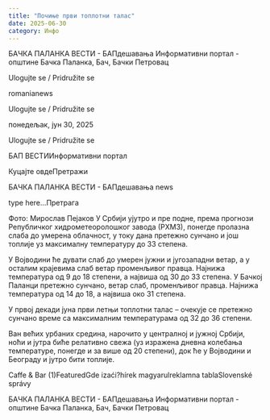 ```yaml
---
title: "Почиње први топлотни талас"
date: 2025-06-30
category: Инфо
---
```


БАЧКА ПАЛАНКА ВЕСТИ - БАПдешавања Информативни портал - општине Бачка Паланка, Бач, Бачки Петровац

Ulogujte se / Pridružite se

romanianews

Ulogujte se / Pridružite se

понедељак, јун 30, 2025

Ulogujte se / Pridružite se

БАП ВЕСТИИнформативни портал

Куцајте овдеПретражи

БАЧКА ПАЛАНКА ВЕСТИ - БАПдешавања news

type here...Претрага

Фото: Мирослав Пејаков
            У Србији ујутро и пре подне, према прогнози Републичког хидрометеоролошког завода (РХМЗ), понегде пролазна слаба до умерена облачност, у току дана претежно сунчано и још топлије уз максималну температуру до 33 степена.

У Војводини ће дувати слаб до умерен јужни и југозападни ветар, а у осталим крајевима слаб ветар променљивог правца. Најнижа температура од 9 до 18 степени, а највиша од 30 до 33 степена.
У Бачкој Паланци претежно сунчано, ветар слаб, променљивог правца. Најнижа температура од 14 до 18, а највиша око 31 степена.


У првој декади јуна први летњи топлотни талас – очекује се претежно сунчано време са максималним температурама од 32 до 36 степени.


Ван већих урбаних средина, нарочито у централној и јужној Србији, ноћи и јутра биће релативно свежа (уз изражена дневна колебања температуре, понегде и за више од 20 степени), док ће у Војводини и Београду и јутро бити топлије.

Caffe & Bar (1)FeaturedGde izaći?hírek magyarulreklamna tablaSlovenské správy

БАЧКА ПАЛАНКА ВЕСТИ - БАПдешавања Информативни портал - општине Бачка Паланка, Бач, Бачки Петровац
